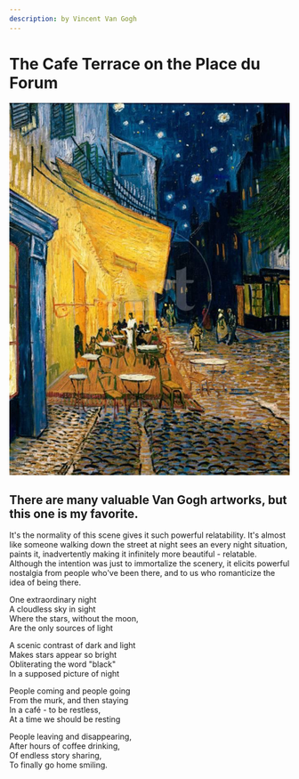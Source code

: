 ```yaml
---
description: by Vincent Van Gogh
---
```


# The Cafe Terrace on the Place du Forum

![&#x201C;Oh but how can there be dark, without a trace of black? Is it a genius&#x2019; work, or of by some extreme luck?&quot;](../.gitbook/assets/cafe.png)

## There are many valuable Van Gogh artworks, but this one is my favorite.

It's the normality of this scene gives it such powerful relatability. It's almost like someone walking down the street at night sees an every night situation, paints it, inadvertently making it infinitely more beautiful - relatable. Although the intention was just to immortalize the scenery, it elicits powerful nostalgia from people who've been there, and to us who romanticize the idea of being there.

One extraordinary night  
A cloudless sky in sight  
Where the stars, without the moon,  
Are the only sources of light

A scenic contrast of dark and light  
Makes stars appear so bright  
Obliterating the word "black"  
In a supposed picture of night

People coming and people going  
From the murk, and then staying  
In a café - to be restless,  
At a time we should be resting

People leaving and disappearing,  
After hours of coffee drinking,  
Of endless story sharing,  
To finally go home smiling.

